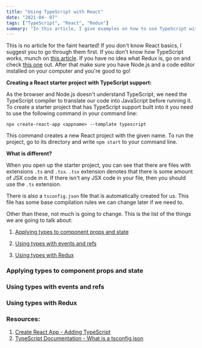 ```yaml
---
title: "Using TypeScript with React"
date: "2021-04- 07"
tags: ["TypeScript", "React", "Redux"]
summary: "In this article, I give examples on how to use TypeScript with React (create-react-app/ CRA) and Redux."
---
```


This is no article for the faint hearted! If you don't know React basics, I suggest you to go through them first. If you don't know how TypeScript works, munch on [this article](https://yagmurcetintas.com/journal/introduction-to-typescript). If you have no idea what Redux is, go on and check [this one](https://yagmurcetintas.com/journal/react-redux) out. After that make sure you have Node.js and a code editor installed on your computer and you're good to go!

**Creating a React starter project with TypeScript support:**

As the browser and Node.js doesn't understand TypeScript, we need the TypeScript compiler to translate our code into JavaScript before running it. To create a starter project that has TypeScript support built into it you need to use the following command in your command line:

`npx create-react-app <appname> --template typescript`

This command creates a new React project with the given name. To run the project, go to its directory and write `npm start` to your command line.

**What is different?**

When you open up the starter project, you can see that there are files with extensions `.ts` and `.tsx`. `.tsx` extension denotes that there is some amount of JSX code in it. If there isn't any JSX code in your file, then you should use the `.ts` extension.

There is also a `tsconfig.json` file that is automatically created for us. This file has some base compilation rules we can change later if we need to.

Other than these, not much is going to change. This is the list of the things we are going to talk about:

1. [Applying types to component props and state](#types-with-props-and-state)

2. [Using types with events and refs](#types-with-events-and-refs)

3. [Using types with Redux](#types-with-redux)

<div id="types-with-props-and-state"></div>

### Applying types to component props and state

<div id="types-with-events-and-refs"></div>

### Using types with events and refs

<div id="types-with-redux"></div>

### Using types with Redux

### Resources:

1. [Create React App - Adding TypeScript](https://create-react-app.dev/docs/adding-typescript/)
2. [TypeScript Documentation - What is a tsconfig.json](https://www.typescriptlang.org/docs/handbook/tsconfig-json.html)
